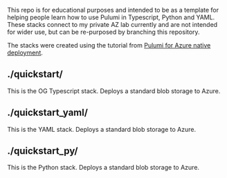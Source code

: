 This repo is for educational purposes and intended to be as a template for helping people learn how to use Pulumi in Typescript, Python and YAML. These stacks connect to my private AZ lab currently and are not intended for wider use, but can be re-purposed by branching this repository.

The stacks were created using the tutorial from [Pulumi for Azure native deployment](https://www.pulumi.com/docs/get-started/azure/begin/).

## ./quickstart/

This is the OG Typescript stack. Deploys a standard blob storage to Azure.

## ./quickstart_yaml/

This is the YAML stack. Deploys a standard blob storage to Azure.

## ./quickstart_py/

This is the Python stack. Deploys a standard blob storage to Azure.